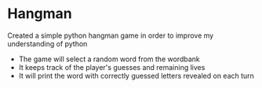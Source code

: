 # Hangman
Created a simple python hangman game in order to improve my understanding of python
- The game will select a random word from the wordbank
- It keeps track of the player's guesses and remaining lives
- It will print the word with correctly guessed letters revealed on each turn
